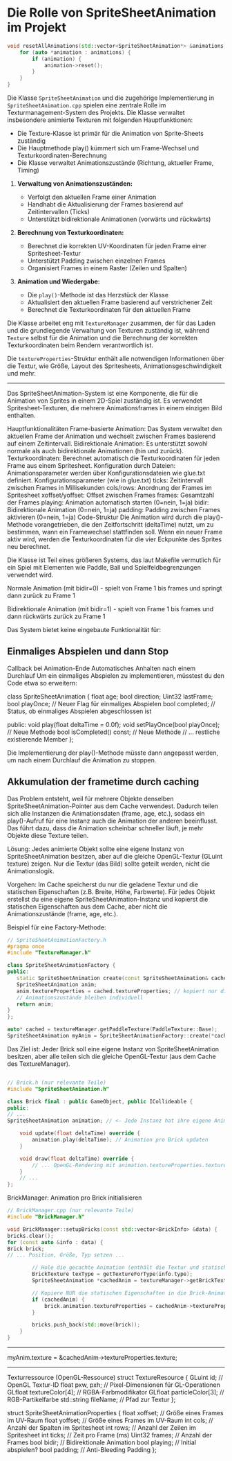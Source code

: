 # Die Rolle von SpriteSheetAnimation im Projekt

```cpp
void resetAllAnimations(std::vector<SpriteSheetAnimation*> &animations) {
    for (auto *animation : animations) {
        if (animation) {
            animation->reset();
        }
    }
}
```

Die Klasse `SpriteSheetAnimation` und die zugehörige Implementierung in `SpriteSheetAnimation.cpp` spielen eine zentrale
Rolle im Texturmanagement-System des Projekts.
Die Klasse verwaltet insbesondere animierte Texturen mit folgenden Hauptfunktionen:

- Die Texture-Klasse ist primär für die Animation von Sprite-Sheets zuständig
- Die Hauptmethode play() kümmert sich um Frame-Wechsel und Texturkoordinaten-Berechnung
- Die Klasse verwaltet Animationszustände (Richtung, aktueller Frame, Timing)

1. **Verwaltung von Animationszuständen:**
    - Verfolgt den aktuellen Frame einer Animation
    - Handhabt die Aktualisierung der Frames basierend auf Zeitintervallen (Ticks)
    - Unterstützt bidirektionale Animationen (vorwärts und rückwärts)

2. **Berechnung von Texturkoordinaten:**
    - Berechnet die korrekten UV-Koordinaten für jeden Frame einer Spritesheet-Textur
    - Unterstützt Padding zwischen einzelnen Frames
    - Organisiert Frames in einem Raster (Zeilen und Spalten)

3. **Animation und Wiedergabe:**
    - Die `play()`-Methode ist das Herzstück der Klasse
    - Aktualisiert den aktuellen Frame basierend auf verstrichener Zeit
    - Berechnet die Texturkoordinaten für den aktuellen Frame

Die Klasse arbeitet eng mit `TextureManager` zusammen, der für das Laden und die grundlegende Verwaltung von Texturen
zuständig ist, während `Texture` selbst für die Animation und die Berechnung der korrekten Texturkoordinaten beim
Rendern verantwortlich ist.

Die `textureProperties`-Struktur enthält alle notwendigen Informationen über die Textur, wie Größe, Layout des
Spritesheets, Animationsgeschwindigkeit und mehr.

___

Das SpriteSheetAnimation-System ist eine Komponente, die für die Animation von Sprites in einem 2D-Spiel zuständig ist.
Es verwendet Spritesheet-Texturen, die mehrere Animationsframes in einem einzigen Bild enthalten.

Hauptfunktionalitäten
Frame-basierte Animation: Das System verwaltet den aktuellen Frame der Animation und wechselt zwischen Frames basierend
auf einem Zeitintervall.
Bidirektionale Animation: Es unterstützt sowohl normale als auch bidirektionale Animationen (hin und zurück).
Texturkoordinaten: Berechnet automatisch die Texturkoordinaten für jeden Frame aus einem Spritesheet.
Konfiguration durch Dateien: Animationsparameter werden über Konfigurationsdateien wie glue.txt definiert.
Konfigurationsparameter (wie in glue.txt)
ticks: Zeitintervall zwischen Frames in Millisekunden
cols/rows: Anordnung der Frames im Spritesheet
xoffset/yoffset: Offset zwischen Frames
frames: Gesamtzahl der Frames
playing: Animation automatisch starten (0=nein, 1=ja)
bidir: Bidirektionale Animation (0=nein, 1=ja)
padding: Padding zwischen Frames aktivieren (0=nein, 1=ja)
Code-Struktur
Die Animation wird durch die play()-Methode vorangetrieben, die den Zeitfortschritt (deltaTime) nutzt, um zu bestimmen,
wann ein Framewechsel stattfinden soll. Wenn ein neuer Frame aktiv wird, werden die Texturkoordinaten für die vier
Eckpunkte des Sprites neu berechnet.

Die Klasse ist Teil eines größeren Systems, das laut Makefile vermutlich für ein Spiel mit Elementen wie Paddle, Ball
und Spielfeldbegrenzungen verwendet wird.

Normale Animation (mit bidir=0) - spielt von Frame 1 bis frames und springt dann zurück zu Frame 1

Bidirektionale Animation (mit bidir=1) - spielt von Frame 1 bis frames und dann rückwärts zurück zu Frame 1

Das System bietet keine eingebaute Funktionalität für:

## Einmaliges Abspielen und dann Stop

Callback bei Animation-Ende
Automatisches Anhalten nach einem Durchlauf
Um ein einmaliges Abspielen zu implementieren, müsstest du den Code etwa so erweitern:

class SpriteSheetAnimation {
float age;
bool direction;
Uint32 lastFrame;
bool playOnce; // Neuer Flag für einmaliges Abspielen
bool completed; // Status, ob einmaliges Abspielen abgeschlossen ist

public:
void play(float deltaTime = 0.0f);
void setPlayOnce(bool playOnce); // Neue Methode
bool isCompleted() const; // Neue Methode
// ... restliche existierende Member
};

Die Implementierung der play()-Methode müsste dann angepasst werden, um nach einem Durchlauf die Animation zu stoppen.

## Akkumulation der frametime durch caching

Das Problem entsteht, weil für mehrere Objekte denselben SpriteSheetAnimation-Pointer aus dem Cache verwendest. Dadurch
teilen sich alle Instanzen die Animationsdaten (frame, age, etc.), sodass ein play()-Aufruf für eine Instanz auch die
Animation der anderen beeinflusst.
Das führt dazu, dass die Animation scheinbar schneller läuft, je mehr Objekte diese Texture teilen.

Lösung:
Jedes animierte Objekt sollte eine eigene Instanz von SpriteSheetAnimation besitzen, aber auf die gleiche
OpenGL-Textur (GLuint texture) zeigen. Nur die Textur (das Bild) sollte geteilt werden, nicht die Animationslogik.

Vorgehen:
Im Cache speicherst du nur die geladene Textur und die statischen Eigenschaften (z.B. Breite, Höhe, Farbwerte).
Für jedes Objekt erstellst du eine eigene SpriteSheetAnimation-Instanz und kopierst die statischen Eigenschaften aus dem
Cache, aber nicht die Animationszustände (frame, age, etc.).

Beispiel für eine Factory-Methode:

```cpp
// SpriteSheetAnimationFactory.h
#pragma once
#include "TextureManager.h"

class SpriteSheetAnimationFactory {
public:
   static SpriteSheetAnimation create(const SpriteSheetAnimation& cached) {
   SpriteSheetAnimation anim;
   anim.textureProperties = cached.textureProperties; // kopiert nur die statischen Eigenschaften
   // Animationszustände bleiben individuell
   return anim;
}
};
```

```cpp
auto* cached = textureManager.getPaddleTexture(PaddleTexture::Base);
SpriteSheetAnimation myAnim = SpriteSheetAnimationFactory::create(*cached);
```

Das Ziel ist: Jeder Brick soll eine eigene Instanz von SpriteSheetAnimation besitzen, aber alle teilen sich die gleiche
OpenGL-Textur (aus dem Cache des TextureManager).

```c++

// Brick.h (nur relevante Teile)
#include "SpriteSheetAnimation.h"

class Brick final : public GameObject, public ICollideable {
public:
// ...
SpriteSheetAnimation animation; // <- Jede Instanz hat ihre eigene Animation

    void update(float deltaTime) override {
        animation.play(deltaTime); // Animation pro Brick updaten
    }

    void draw(float deltaTime) override {
        // ... OpenGL-Rendering mit animation.textureProperties.texture und animation.texturePosition ...
    }
    // ...
};
```

BrickManager: Animation pro Brick initialisieren

```c++
// BrickManager.cpp (nur relevante Teile)
#include "BrickManager.h"

void BrickManager::setupBricks(const std::vector<BrickInfo> &data) {
bricks.clear();
for (const auto &info : data) {
Brick brick;
// ... Position, Größe, Typ setzen ...

        // Hole die gecachte Animation (enthält die Textur und statische Eigenschaften)
        BrickTexture texType = getTextureForType(info.type);
        SpriteSheetAnimation *cachedAnim = textureManager->getBrickTexture(texType);

        // Kopiere NUR die statischen Eigenschaften in die Brick-Animation
        if (cachedAnim) {
            brick.animation.textureProperties = cachedAnim->textureProperties;
        }

        bricks.push_back(std::move(brick));
    }
}
```

___

myAnim.texture = &cachedAnim->textureProperties.texture;

___

Texturressource (OpenGL-Ressource)
struct TextureResource {
GLuint id; // OpenGL Textur-ID
float pxw, pxh; // Pixel-Dimensionen für GL-Operationen
GLfloat textureColor[4]; // RGBA-Farbmodifikator
GLfloat particleColor[3]; // RGB-Partikelfarbe
std::string fileName; // Pfad zur Textur
};

struct SpriteSheetAnimationProperties {
float xoffset; // Größe eines Frames im UV-Raum
float yoffset; // Größe eines Frames im UV-Raum
int cols; // Anzahl der Spalten im Spritesheet
int rows; // Anzahl der Zeilen im Spritesheet
int ticks; // Zeit pro Frame (ms)
Uint32 frames; // Anzahl der Frames
bool bidir; // Bidirektionale Animation
bool playing; // Initial abspielen?
bool padding; // Anti-Bleeding Padding
};
